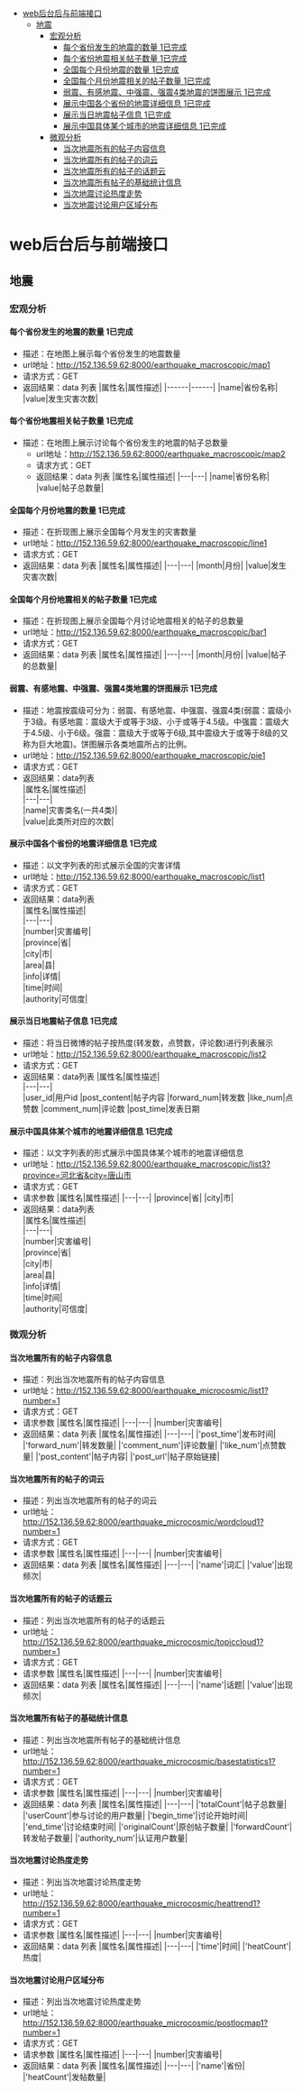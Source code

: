 <!-- TOC -->

- [web后台后与前端接口](#web后台后与前端接口)
    - [地震](#地震)
        - [宏观分析](#宏观分析)
            - [每个省份发生的地震的数量 1已完成](#每个省份发生的地震的数量-1已完成)
            - [每个省份地震相关帖子数量 1已完成](#每个省份地震相关帖子数量-1已完成)
            - [全国每个月份地震的数量 1已完成](#全国每个月份地震的数量-1已完成)
            - [全国每个月份地震相关的帖子数量 1已完成](#全国每个月份地震相关的帖子数量-1已完成)
            - [弱震、有感地震、中强震、强震4类地震的饼图展示 1已完成](#弱震有感地震中强震强震4类地震的饼图展示-1已完成)
            - [展示中国各个省份的地震详细信息 1已完成](#展示中国各个省份的地震详细信息-1已完成)
            - [展示当日地震帖子信息 1已完成](#展示当日地震帖子信息-1已完成)
            - [展示中国具体某个城市的地震详细信息 1已完成](#展示中国具体某个城市的地震详细信息-1已完成)
        - [微观分析](#微观分析)
            - [当次地震所有的帖子内容信息](#当次地震所有的帖子内容信息)
            - [当次地震所有的帖子的词云](#当次地震所有的帖子的词云)
            - [当次地震所有的帖子的话题云](#当次地震所有的帖子的话题云)
            - [当次地震所有帖子的基础统计信息](#当次地震所有帖子的基础统计信息)
            - [当次地震讨论热度走势](#当次地震讨论热度走势)
            - [当次地震讨论用户区域分布](#当次地震讨论用户区域分布)

<!-- /TOC -->
# web后台后与前端接口
## 地震
### 宏观分析
#### 每个省份发生的地震的数量 1已完成
   - 描述：在地图上展示每个省份发生的地震数量
   - url地址：http://152.136.59.62:8000/earthquake_macroscopic/map1
   - 请求方式：GET
   - 返回结果：data 列表
        |属性名|属性描述|
        |------|------|
        |name|省份名称|
        |value|发生灾害次数|
#### 每个省份地震相关帖子数量 1已完成
 - 描述：在地图上展示讨论每个省份发生的地震的帖子总数量
   - url地址：http://152.136.59.62:8000/earthquake_macroscopic/map2
   - 请求方式：GET
   - 返回结果：data 列表
        |属性名|属性描述|
        |---|---|
        |name|省份名称|
        |value|帖子总数量|
#### 全国每个月份地震的数量 1已完成
   - 描述：在折现图上展示全国每个月发生的灾害数量
   - url地址：http://152.136.59.62:8000/earthquake_macroscopic/line1
   - 请求方式：GET
   - 返回结果：data 列表
        |属性名|属性描述|
        |---|---|
        |month|月份|
        |value|发生灾害次数|
#### 全国每个月份地震相关的帖子数量 1已完成
- 描述：在折现图上展示全国每个月讨论地震相关的帖子的总数量
- url地址：http://152.136.59.62:8000/earthquake_macroscopic/bar1
- 请求方式：GET
- 返回结果：data 列表
    |属性名|属性描述|
    |---|---|
    |month|月份|
    |value|帖子的总数量|
#### 弱震、有感地震、中强震、强震4类地震的饼图展示 1已完成
   - 描述：地震按震级可分为：弱震、有感地震、中强震、强震4类(弱震：震级小于3级。有感地震：震级大于或等于3级、小于或等于4.5级。中强震：震级大于4.5级、小于6级。强震：震级大于或等于6级,其中震级大于或等于8级的又称为巨大地震)。饼图展示各类地震所占的比例。
   - url地址：http://152.136.59.62:8000/earthquake_macroscopic/pie1
   - 请求方式：GET
   - 返回结果：data列表     
        |属性名|属性描述|  
        |---|---|  
        |name|灾害类名(一共4类)|  
        |value|此类所对应的次数|  
#### 展示中国各个省份的地震详细信息 1已完成
   - 描述：以文字列表的形式展示全国的灾害详情
   - url地址：http://152.136.59.62:8000/earthquake_macroscopic/list1
   - 请求方式：GET
   - 返回结果：data列表     
        |属性名|属性描述|  
        |---|---|  
        |number|灾害编号|  
        |province|省|  
        |city|市|  
        |area|县|  
        |info|详情|  
        |time|时间|  
        |authority|可信度|
#### 展示当日地震帖子信息 1已完成
   - 描述：将当日微博的帖子按热度(转发数，点赞数，评论数)进行列表展示
   - url地址：http://152.136.59.62:8000/earthquake_macroscopic/list2
   - 请求方式：GET
   - 返回结果：data列表
        |属性名|属性描述|  
        |---|---|  
        |user_id|用户id
        |post_content|帖子内容
        |forward_num|转发数
        |like_num|点赞数
        |comment_num|评论数
        |post_time|发表日期
#### 展示中国具体某个城市的地震详细信息 1已完成
   - 描述：以文字列表的形式展示中国具体某个城市的地震详细信息
   - url地址：http://152.136.59.62:8000/earthquake_macroscopic/list3?province=河北省&city=唐山市
   - 请求方式：GET
   - 请求参数
        |属性名|属性描述|
        |---|---|
        |province|省|
        |city|市|
   - 返回结果：data列表     
        |属性名|属性描述|  
        |---|---|  
        |number|灾害编号|  
        |province|省|  
        |city|市|  
        |area|县|  
        |info|详情|  
        |time|时间|  
        |authority|可信度|

### 微观分析
#### 当次地震所有的帖子内容信息
   - 描述：列出当次地震所有的帖子内容信息
   - url地址：http://152.136.59.62:8000/earthquake_microcosmic/list1?number=1
   - 请求方式：GET
   - 请求参数
        |属性名|属性描述|
        |---|---|
        |number|灾害编号|
   - 返回结果：data 列表
        |属性名|属性描述|
        |---|---|
        |'post_time'|发布时间|
        |'forward_num'|转发数量|
        |'comment_num'|评论数量|
        |'like_num'|点赞数量|
        |'post_content'|帖子内容|
        |'post_url'|帖子原始链接|
#### 当次地震所有的帖子的词云
   - 描述：列出当次地震所有的帖子的词云
   - url地址：http://152.136.59.62:8000/earthquake_microcosmic/wordcloud1?number=1
   - 请求方式：GET
   - 请求参数
        |属性名|属性描述|
        |---|---|
        |number|灾害编号|
   - 返回结果：data 列表
        |属性名|属性描述|
        |---|---|
        |'name'|词汇|
        |'value'|出现频次|
#### 当次地震所有的帖子的话题云
   - 描述：列出当次地震所有的帖子的话题云
   - url地址：http://152.136.59.62:8000/earthquake_microcosmic/topiccloud1?number=1
   - 请求方式：GET
   - 请求参数
        |属性名|属性描述|
        |---|---|
        |number|灾害编号|
   - 返回结果：data 列表
        |属性名|属性描述|
        |---|---|
        |'name'|话题|
        |'value'|出现频次|
#### 当次地震所有帖子的基础统计信息
   - 描述：列出当次地震所有帖子的基础统计信息
   - url地址：http://152.136.59.62:8000/earthquake_microcosmic/basestatistics1?number=1
   - 请求方式：GET
   - 请求参数
        |属性名|属性描述|
        |---|---|
        |number|灾害编号|
   - 返回结果：data 列表
        |属性名|属性描述|
        |---|---|
        |'totalCount'|帖子总数量|
        |'userCount'|参与讨论的用户数量|
        |'begin_time'|讨论开始时间|
        |'end_time'|讨论结束时间|
        |'originalCount'|原创帖子数量|
        |'forwardCount'|转发帖子数量|
        |'authority_num'|认证用户数量|
#### 当次地震讨论热度走势
   - 描述：列出当次地震讨论热度走势
   - url地址：http://152.136.59.62:8000/earthquake_microcosmic/heattrend1?number=1
   - 请求方式：GET
   - 请求参数
        |属性名|属性描述|
        |---|---|
        |number|灾害编号|
   - 返回结果：data 列表
        |属性名|属性描述|
        |---|---|
        |'time'|时间|
        |'heatCount'|热度|
#### 当次地震讨论用户区域分布
   - 描述：列出当次地震讨论热度走势
   - url地址：http://152.136.59.62:8000/earthquake_microcosmic/postlocmap1?number=1
   - 请求方式：GET
   - 请求参数
        |属性名|属性描述|
        |---|---|
        |number|灾害编号|
   - 返回结果：data 列表
        |属性名|属性描述|
        |---|---|
        |'name'|省份|
        |'heatCount'|发帖数量|